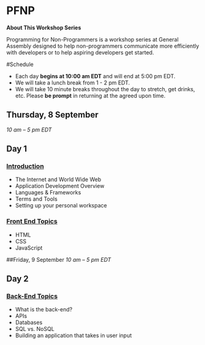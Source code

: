 # PFNP

**About This Workshop Series**

Programming for Non-Programmers is a workshop series at General Assembly designed to help non-programmers communicate more efficiently with developers or to help aspiring developers get started.

#Schedule

- Each day **begins at 10:00 am EDT** and will end at 5:00 pm EDT.
- We will take a lunch break from 1 - 2 pm EDT.
- We will take 10 minute breaks throughout the day to stretch, get drinks, etc. Please **be prompt** in returning at the agreed upon time.

## Thursday, 8 September 
_10 am – 5 pm EDT_

## Day 1
### [Introduction](indtroduction.md)
- The Internet and World Wide Web
- Application Development Overview
- Languages & Frameworks
- Terms and Tools
- Setting up your personal workspace

### [Front End Topics](front_end.md)
- HTML
- CSS
- JavaScript

##Friday, 9 September 
_10 am – 5 pm EDT_

## Day 2
### [Back-End Topics](back_end.md)
- What is the back-end?
- APIs
- Databases
- SQL vs. NoSQL
- Building an application that takes in user input
